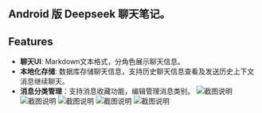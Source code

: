 ## Android 版 Deepseek 聊天笔记。
## Features
- **聊天UI**: Markdown文本格式，分角色展示聊天信息。
- **本地化存储**: 数据库存储聊天信息，支持历史聊天信息查看及发送历史上下文消息继续聊天。
- **消息分类管理**：支持消息收藏功能，编辑管理消息类别。
  ![截图说明](./screenshot/Screenshot_20250617_1.jpg)
  ![截图说明](./screenshot/Screenshot_20250617_2.jpg)
  ![截图说明](./screenshot/Screenshot_20250617_3.jpg)
  ![截图说明](./screenshot/Screenshot_20250617_4.jpg)
  ![截图说明](./screenshot/Screenshot_20250617_5.jpg)